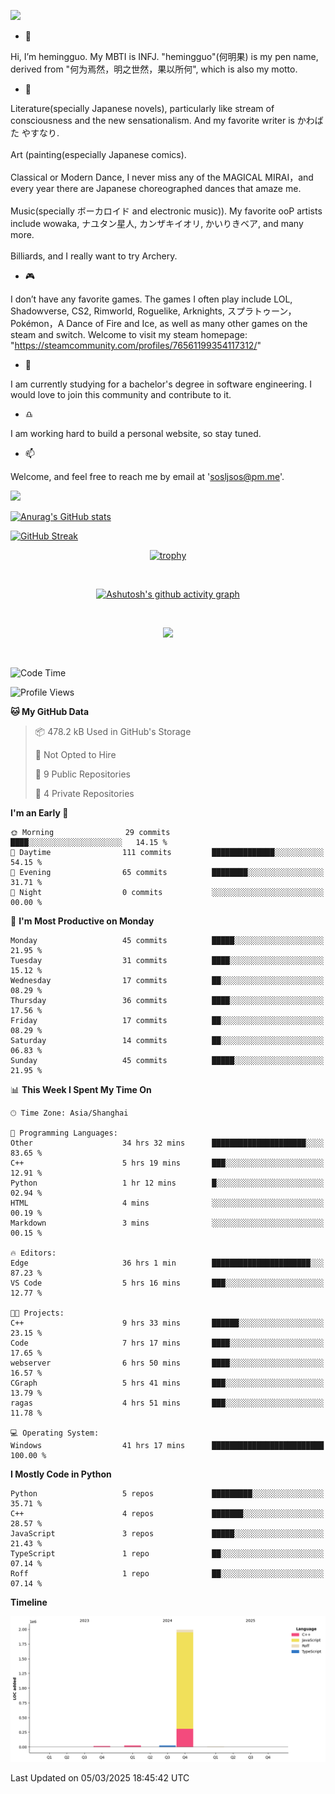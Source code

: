 ![](https://github.com/hemingguo/hemingguo/blob/main/butterfly_smile.png)

- 👋
  
Hi, I’m hemingguo. My MBTI is INFJ. "hemingguo"(何明果) is my pen name, derived from "何为焉然，明之世然，果以所何", which is also my motto.



- 🎨
  

Literature(specially Japanese novels), particularly like stream of consciousness and the new sensationalism. And my favorite writer is かわばた やすなり. <br><br>
Art (painting(especially Japanese comics). <br><br>
Classical or Modern Dance, I never miss any of the MAGICAL MIRAI，and every year there are Japanese choreographed dances that amaze me. <br><br>
Music(specially ボーカロイド and electronic music)). My favorite ooP artists include wowaka, ナユタン星人, カンザキイオリ, かいりきベア, and many more. <br><br>
Billiards, and I really want to try Archery.



- 🎮 


I don’t have any favorite games. The games I often play include LOL, Shadowverse, CS2, Rimworld, Roguelike, Arknights, スプラトゥーン，Pokémon，A Dance of Fire and Ice, as well as many other games on the steam and switch. Welcome to visit my steam homepage: "https://steamcommunity.com/profiles/76561199354117312/"



- 🌱



I am currently studying for a bachelor's degree in software engineering. I would love to join this community and contribute to it.



- ♎ 


I am working hard to build a personal website, so stay tuned.



- 📫 


Welcome, and feel free to reach me by email at 'sosljsos@pm.me'.


![](http://antzuhl.cn:4000/get/@hemingguo.readme)

[![Anurag's GitHub stats](https://github-readme-stats.vercel.app/api?username=hemingguo&show_icons=true&count_private=true&theme=aura&hide_border=true&icon_color=FF4500&text_color=76EE00)](https://github.com/anuraghazra/github-readme-stats)    



[![GitHub Streak](https://github-readme-streak-stats.herokuapp.com/?user=hemingguo&hide_border=true&theme=tokyonight)](https://git.io/streak-stats)

<div align="center">

[![trophy](https://github-profile-trophy.vercel.app/?username=hemingguo&theme=dracula)](https://github.com/ryo-ma/github-profile-trophy)

<br>

[![Ashutosh's github activity graph](https://github-readme-activity-graph.vercel.app/graph?username=hemingguo&theme=tokyo-night&hide_border=true)](https://github.com/ashutosh00710/github-readme-activity-graph)

</div>

<br>

<p align="center">
  <a href="https://skillicons.dev">
    <img src="https://skillicons.dev/icons?i=cpp,c,vim,py,clion,github,git,docker,java,js,idea,linux,md,matlab,nodejs,obsidian,pycharm,pytorch,qt,react,stackoverflow,unreal,unity,vscode,vue,windows" />
  </a>
</p>

<br>

<!--START_SECTION:waka-->
![Code Time](http://img.shields.io/badge/Code%20Time-2%2C101%20hrs%206%20mins-blue)

![Profile Views](http://img.shields.io/badge/Profile%20Views-3-blue)

**🐱 My GitHub Data** 

> 📦 478.2 kB Used in GitHub's Storage 
 > 
> 🚫 Not Opted to Hire
 > 
> 📜 9 Public Repositories 
 > 
> 🔑 4 Private Repositories 
 > 
**I'm an Early 🐤** 

```text
🌞 Morning                29 commits          ████░░░░░░░░░░░░░░░░░░░░░   14.15 % 
🌆 Daytime                111 commits         ██████████████░░░░░░░░░░░   54.15 % 
🌃 Evening                65 commits          ████████░░░░░░░░░░░░░░░░░   31.71 % 
🌙 Night                  0 commits           ░░░░░░░░░░░░░░░░░░░░░░░░░   00.00 % 
```
📅 **I'm Most Productive on Monday** 

```text
Monday                   45 commits          █████░░░░░░░░░░░░░░░░░░░░   21.95 % 
Tuesday                  31 commits          ████░░░░░░░░░░░░░░░░░░░░░   15.12 % 
Wednesday                17 commits          ██░░░░░░░░░░░░░░░░░░░░░░░   08.29 % 
Thursday                 36 commits          ████░░░░░░░░░░░░░░░░░░░░░   17.56 % 
Friday                   17 commits          ██░░░░░░░░░░░░░░░░░░░░░░░   08.29 % 
Saturday                 14 commits          ██░░░░░░░░░░░░░░░░░░░░░░░   06.83 % 
Sunday                   45 commits          █████░░░░░░░░░░░░░░░░░░░░   21.95 % 
```


📊 **This Week I Spent My Time On** 

```text
🕑︎ Time Zone: Asia/Shanghai

💬 Programming Languages: 
Other                    34 hrs 32 mins      █████████████████████░░░░   83.65 % 
C++                      5 hrs 19 mins       ███░░░░░░░░░░░░░░░░░░░░░░   12.91 % 
Python                   1 hr 12 mins        █░░░░░░░░░░░░░░░░░░░░░░░░   02.94 % 
HTML                     4 mins              ░░░░░░░░░░░░░░░░░░░░░░░░░   00.19 % 
Markdown                 3 mins              ░░░░░░░░░░░░░░░░░░░░░░░░░   00.15 % 

🔥 Editors: 
Edge                     36 hrs 1 min        ██████████████████████░░░   87.23 % 
VS Code                  5 hrs 16 mins       ███░░░░░░░░░░░░░░░░░░░░░░   12.77 % 

🐱‍💻 Projects: 
C++                      9 hrs 33 mins       ██████░░░░░░░░░░░░░░░░░░░   23.15 % 
Code                     7 hrs 17 mins       ████░░░░░░░░░░░░░░░░░░░░░   17.65 % 
webserver                6 hrs 50 mins       ████░░░░░░░░░░░░░░░░░░░░░   16.57 % 
CGraph                   5 hrs 41 mins       ███░░░░░░░░░░░░░░░░░░░░░░   13.79 % 
ragas                    4 hrs 51 mins       ███░░░░░░░░░░░░░░░░░░░░░░   11.78 % 

💻 Operating System: 
Windows                  41 hrs 17 mins      █████████████████████████   100.00 % 
```

**I Mostly Code in Python** 

```text
Python                   5 repos             █████████░░░░░░░░░░░░░░░░   35.71 % 
C++                      4 repos             ███████░░░░░░░░░░░░░░░░░░   28.57 % 
JavaScript               3 repos             █████░░░░░░░░░░░░░░░░░░░░   21.43 % 
TypeScript               1 repo              ██░░░░░░░░░░░░░░░░░░░░░░░   07.14 % 
Roff                     1 repo              ██░░░░░░░░░░░░░░░░░░░░░░░   07.14 % 
```



**Timeline**

![Lines of Code chart](https://raw.githubusercontent.com/hemingguo/hemingguo/main/assets/bar_graph.png)


 Last Updated on 05/03/2025 18:45:42 UTC
<!--END_SECTION:waka-->
<!---
hemingguo/hemingguo is a ✨ special ✨ repository because its `README.md` (this file) appears on your GitHub profile.
You can click the Preview link to take a look at your changes.
--->
